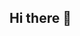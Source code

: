 ## Hi there 👋

<!--
**jcanjosRO/jcanjosRO** is a ✨ _special_ ✨ repository because its `README.md` (this file) appears on your GitHub profile.

Here are some ideas to get you started:

- 🔭 Estou cursando pos-graduação da FIAP em  Defensive Cyber Security - Blue Team Operations (CBTT).
- 🌱 Estou estudando Python e DataScience para aplicar em Cybersecurity.
- 
-->
